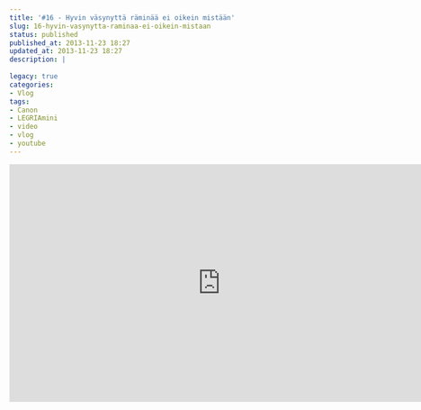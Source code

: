```yaml
---
title: '#16 - Hyvin väsynyttä räminää ei oikein mistään'
slug: 16-hyvin-vasynytta-raminaa-ei-oikein-mistaan
status: published
published_at: 2013-11-23 18:27
updated_at: 2013-11-23 18:27
description: |
    
legacy: true
categories:
- Vlog
tags:
- Canon
- LEGRIAmini
- video
- vlog
- youtube
---
```


<p><iframe loading="lazy" title="#16 - Hyvin väsynyttä räminää ei oikein mistään" width="750" height="422" src="https://www.youtube.com/embed/oXd_9cYWcxg?feature=oembed" frameborder="0" allow="accelerometer; autoplay; clipboard-write; encrypted-media; gyroscope; picture-in-picture" allowfullscreen></iframe></p>